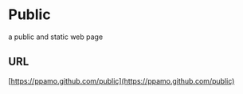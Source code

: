 # Public
a public and static web page

## URL
[https://ppamo.github.com/public](https://ppamo.github.com/public)

